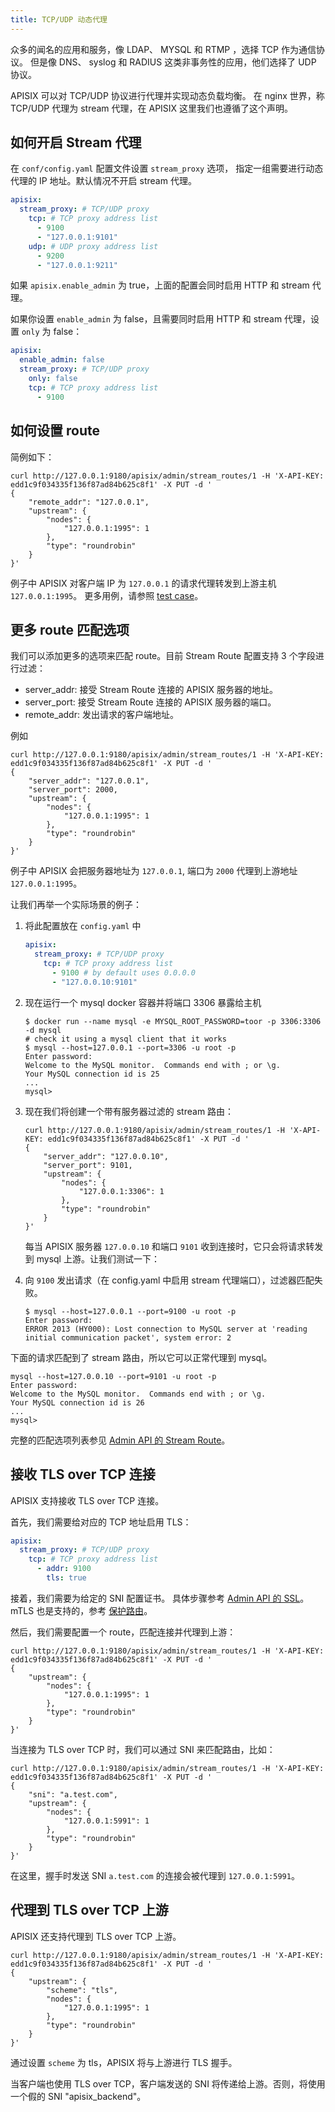 ```yaml
---
title: TCP/UDP 动态代理
---
```


<!--
#
# Licensed to the Apache Software Foundation (ASF) under one or more
# contributor license agreements.  See the NOTICE file distributed with
# this work for additional information regarding copyright ownership.
# The ASF licenses this file to You under the Apache License, Version 2.0
# (the "License"); you may not use this file except in compliance with
# the License.  You may obtain a copy of the License at
#
#     http://www.apache.org/licenses/LICENSE-2.0
#
# Unless required by applicable law or agreed to in writing, software
# distributed under the License is distributed on an "AS IS" BASIS,
# WITHOUT WARRANTIES OR CONDITIONS OF ANY KIND, either express or implied.
# See the License for the specific language governing permissions and
# limitations under the License.
#
-->

众多的闻名的应用和服务，像 LDAP、 MYSQL 和 RTMP ，选择 TCP 作为通信协议。 但是像 DNS、 syslog 和 RADIUS 这类非事务性的应用，他们选择了 UDP 协议。

APISIX 可以对 TCP/UDP 协议进行代理并实现动态负载均衡。 在 nginx 世界，称 TCP/UDP 代理为 stream 代理，在 APISIX 这里我们也遵循了这个声明。

## 如何开启 Stream 代理

在 `conf/config.yaml` 配置文件设置 `stream_proxy` 选项， 指定一组需要进行动态代理的 IP 地址。默认情况不开启 stream 代理。

```yaml
apisix:
  stream_proxy: # TCP/UDP proxy
    tcp: # TCP proxy address list
      - 9100
      - "127.0.0.1:9101"
    udp: # UDP proxy address list
      - 9200
      - "127.0.0.1:9211"
```

如果 `apisix.enable_admin` 为 true，上面的配置会同时启用 HTTP 和 stream 代理。

如果你设置 `enable_admin` 为 false，且需要同时启用 HTTP 和 stream 代理，设置 `only` 为 false：

```yaml
apisix:
  enable_admin: false
  stream_proxy: # TCP/UDP proxy
    only: false
    tcp: # TCP proxy address list
      - 9100
```

## 如何设置 route

简例如下：

```shell
curl http://127.0.0.1:9180/apisix/admin/stream_routes/1 -H 'X-API-KEY: edd1c9f034335f136f87ad84b625c8f1' -X PUT -d '
{
    "remote_addr": "127.0.0.1",
    "upstream": {
        "nodes": {
            "127.0.0.1:1995": 1
        },
        "type": "roundrobin"
    }
}'
```

例子中 APISIX 对客户端 IP 为 `127.0.0.1` 的请求代理转发到上游主机 `127.0.0.1:1995`。
更多用例，请参照 [test case](../../../t/stream-node/sanity.t)。

## 更多 route 匹配选项

我们可以添加更多的选项来匹配 route。目前 Stream Route 配置支持 3 个字段进行过滤：

- server_addr: 接受 Stream Route 连接的 APISIX 服务器的地址。
- server_port: 接受 Stream Route 连接的 APISIX 服务器的端口。
- remote_addr: 发出请求的客户端地址。

例如

```shell
curl http://127.0.0.1:9180/apisix/admin/stream_routes/1 -H 'X-API-KEY: edd1c9f034335f136f87ad84b625c8f1' -X PUT -d '
{
    "server_addr": "127.0.0.1",
    "server_port": 2000,
    "upstream": {
        "nodes": {
            "127.0.0.1:1995": 1
        },
        "type": "roundrobin"
    }
}'
```

例子中 APISIX 会把服务器地址为 `127.0.0.1`, 端口为 `2000` 代理到上游地址 `127.0.0.1:1995`。

让我们再举一个实际场景的例子：

1. 将此配置放在 `config.yaml` 中

   ```yaml
   apisix:
     stream_proxy: # TCP/UDP proxy
       tcp: # TCP proxy address list
         - 9100 # by default uses 0.0.0.0
         - "127.0.0.10:9101"
   ```

2. 现在运行一个 mysql docker 容器并将端口 3306 暴露给主机

   ```shell
   $ docker run --name mysql -e MYSQL_ROOT_PASSWORD=toor -p 3306:3306 -d mysql
   # check it using a mysql client that it works
   $ mysql --host=127.0.0.1 --port=3306 -u root -p
   Enter password:
   Welcome to the MySQL monitor.  Commands end with ; or \g.
   Your MySQL connection id is 25
   ...
   mysql>
   ```

3. 现在我们将创建一个带有服务器过滤的 stream 路由：

   ```shell
   curl http://127.0.0.1:9180/apisix/admin/stream_routes/1 -H 'X-API-KEY: edd1c9f034335f136f87ad84b625c8f1' -X PUT -d '
   {
       "server_addr": "127.0.0.10",
       "server_port": 9101,
       "upstream": {
           "nodes": {
               "127.0.0.1:3306": 1
           },
           "type": "roundrobin"
       }
   }'
   ```

   每当 APISIX 服务器 `127.0.0.10` 和端口 `9101` 收到连接时，它只会将请求转发到 mysql 上游。让我们测试一下：

4. 向 `9100` 发出请求（在 config.yaml 中启用 stream 代理端口），过滤器匹配失败。

   ```shell
   $ mysql --host=127.0.0.1 --port=9100 -u root -p
   Enter password:
   ERROR 2013 (HY000): Lost connection to MySQL server at 'reading initial communication packet', system error: 2
   ```

  下面的请求匹配到了 stream 路由，所以它可以正常代理到 mysql。

   ```shell
   mysql --host=127.0.0.10 --port=9101 -u root -p
   Enter password:
   Welcome to the MySQL monitor.  Commands end with ; or \g.
   Your MySQL connection id is 26
   ...
   mysql>
   ```

完整的匹配选项列表参见 [Admin API 的 Stream Route](./admin-api.md#stream-route)。

## 接收 TLS over TCP 连接

APISIX 支持接收 TLS over TCP 连接。

首先，我们需要给对应的 TCP 地址启用 TLS：

```yaml
apisix:
  stream_proxy: # TCP/UDP proxy
    tcp: # TCP proxy address list
      - addr: 9100
        tls: true
```

接着，我们需要为给定的 SNI 配置证书。
具体步骤参考 [Admin API 的 SSL](./admin-api.md#ssl)。
mTLS 也是支持的，参考 [保护路由](./mtls.md#保护路由)。

然后，我们需要配置一个 route，匹配连接并代理到上游：

```shell
curl http://127.0.0.1:9180/apisix/admin/stream_routes/1 -H 'X-API-KEY: edd1c9f034335f136f87ad84b625c8f1' -X PUT -d '
{
    "upstream": {
        "nodes": {
            "127.0.0.1:1995": 1
        },
        "type": "roundrobin"
    }
}'
```

当连接为 TLS over TCP 时，我们可以通过 SNI 来匹配路由，比如：

```shell
curl http://127.0.0.1:9180/apisix/admin/stream_routes/1 -H 'X-API-KEY: edd1c9f034335f136f87ad84b625c8f1' -X PUT -d '
{
    "sni": "a.test.com",
    "upstream": {
        "nodes": {
            "127.0.0.1:5991": 1
        },
        "type": "roundrobin"
    }
}'
```

在这里，握手时发送 SNI `a.test.com` 的连接会被代理到 `127.0.0.1:5991`。

## 代理到 TLS over TCP 上游

APISIX 还支持代理到 TLS over TCP 上游。

```shell
curl http://127.0.0.1:9180/apisix/admin/stream_routes/1 -H 'X-API-KEY: edd1c9f034335f136f87ad84b625c8f1' -X PUT -d '
{
    "upstream": {
        "scheme": "tls",
        "nodes": {
            "127.0.0.1:1995": 1
        },
        "type": "roundrobin"
    }
}'
```

通过设置 `scheme` 为 tls，APISIX 将与上游进行 TLS 握手。

当客户端也使用 TLS over TCP，客户端发送的 SNI 将传递给上游。否则，将使用一个假的 SNI "apisix_backend"。
